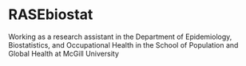 # RASEbiostat
Working as a research assistant in the Department of Epidemiology, Biostatistics, and Occupational Health in the School of Population and Global Health at McGill University

